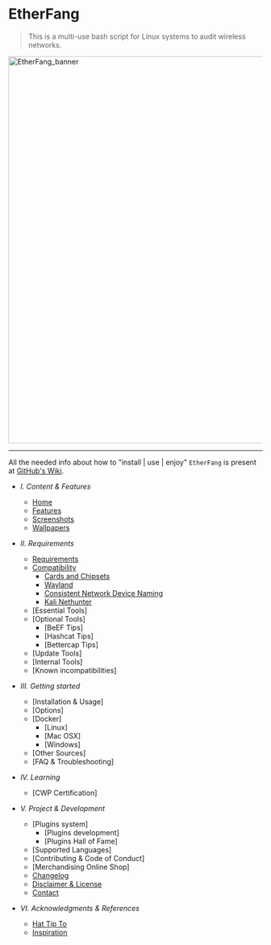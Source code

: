 # EtherFang
> This is a multi-use bash script for Linux systems to audit wireless networks.

<img width="1344" height="768" alt="EtherFang_banner" src="https://github.com/user-attachments/assets/027948ca-2ae2-464d-810b-347117569725" />



---

All the needed info about how to "install | use | enjoy" `EtherFang` is present at [GitHub's Wiki].

- *I. Content & Features*
  - [Home]
  - [Features]
  - [Screenshots]
  - [Wallpapers]


- *II. Requirements*
  - [Requirements]
  - [Compatibility]
	 - [Cards and Chipsets]
	 - [Wayland]
	 - [Consistent Network Device Naming]
	 - [Kali Nethunter]
  - [Essential Tools]
  - [Optional Tools]
	 - [BeEF Tips]
	 - [Hashcat Tips]
	 - [Bettercap Tips]
  - [Update Tools]
  - [Internal Tools]
  - [Known incompatibilities]


- *III. Getting started*
  - [Installation & Usage]
  - [Options]
  - [Docker]
	 - [Linux]
	 - [Mac OSX]
	 - [Windows]
  - [Other Sources]
  - [FAQ & Troubleshooting]


- *IV. Learning*
  - [CWP Certification]


- *V. Project & Development*
  - [Plugins system]
	 - [Plugins development]
	 - [Plugins Hall of Fame]
  - [Supported Languages]
  - [Contributing & Code of Conduct]
  - [Merchandising Online Shop]
  - [Changelog]
  - [Disclaimer & License]
  - [Contact]


- *VI. Acknowledgments & References*
  - [Hat Tip To]
  - [Inspiration]


[github's wiki]: https://github.com/cybe4sent1nel/EtherFang/wiki
[home]: https://www.google.com/search?q=https://github.com/cybe4sent1nel/EtherFang/wiki/Home
[features]: https://www.google.com/search?q=https://github.com/cybe4sent1nel/EtherFang/wiki/Features
[screenshots]: https://www.google.com/search?q=https://github.com/cybe4sent1nel/EtherFang/wiki/Screenshots
[wallpapers]: https://www.google.com/search?q=https://github.com/cybe4sent1nel/EtherFang/wiki/Wallpapers
[requirements]: https://www.google.com/search?q=https://github.com/cybe4sent1nel/EtherFang/wiki/Requirements
[compatibility]: https://www.google.com/search?q=https://github.com/cybe4sent1nel/EtherFang/wiki/Compatibility
[cards and chipsets]: https://www.google.com/search?q=https://github.com/cybe4sent1nel/EtherFang/wiki/Cards-and-Chipsets
[wayland]: https://www.google.com/search?q=https://github.com/cybe4sent1nel/EtherFang/wiki/Wayland
[consistent network device naming]: https://www.google.com/search?q=https://github.com/cybe4sent1nel/EtherFang/wiki/Consistent-Network-Device-Naming
[kali nethunter]: https://www.google.com/search?q=https://github.com/cybe4sent1nel/EtherFang/wiki/Kali-Nethunter
[help & support]: https://www.google.com/search?q=https://github.com/cybe4sent1nel/EtherFang/wiki/Help-%2526-Support
[troubleshooting]: https://www.google.com/search?q=https://github.com/cybe4sent1nel/EtherFang/wiki/Troubleshooting
[bug reporting]: https://www.google.com/search?q=https://github.com/cybe4sent1nel/EtherFang/wiki/Bug-Reporting
[code of conduct]: https://www.google.com/search?q=https://github.com/cybe4sent1nel/EtherFang/wiki/Code-of-Conduct
[contributing]: https://www.google.com/search?q=https://github.com/cybe4sent1nel/EtherFang/wiki/Contributing
[credits]: https://www.google.com/search?q=https://github.com/cybe4sent1nel/EtherFang/wiki/Credits
[changelog]: https://www.google.com/search?q=https://github.com/cybe4sent1nel/EtherFang/wiki/Changelog
[disclaimer & license]: https://www.google.com/search?q=https://github.com/cybe4sent1nel/EtherFang/wiki/Disclaimer-%2526-License
[contact]: https://www.google.com/search?q=https://github.com/cybe4sent1nel/EtherFang/wiki/Contact
[hat tip to]: https://www.google.com/search?q=https://github.com/cybe4sent1nel/EtherFang/wiki/Hat-Tip-To
[inspiration]: https://www.google.com/search?q=https://github.com/cybe4sent1nel/EtherFang/wiki/Inspiration

[Version-shield]: https://img.shields.io/badge/version-11.52-blue.svg?style=flat-square&colorA=273133&colorB=0093ee "Latest version"
[Bash4.2-shield]: https://img.shields.io/badge/bash-4.2%2B-blue.svg?style=flat-square&colorA=273133&colorB=00db00 "Bash 4.2 or later"
[License-shield]: https://img.shields.io/badge/license-GPL%20v3%2B-blue.svg?style=flat-square&colorA=273133&colorB=bd0000 "GPL v3+"
[Docker-shield]: https://img.shields.io/docker/automated/cybe4sent1nel/EtherFang.svg?style=flat-square&colorA=273133&colorB=a9a9a9 "Docker rules!"
[Cryptocurrencies-shield]: https://img.shields.io/badge/donate-cryptocurrencies-blue.svg?style=flat-square&colorA=273133&colorB=f7931a "Cryptocurrencies"
